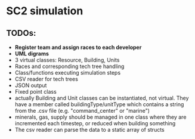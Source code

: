 # SC2 simulation



## TODOs:
* **Register team and assign races to each developer**
* **UML digrams**
* 3 virtual classes: Resource, Building, Units
* Races and corresponding tech tree handling
* Class/functions executing simulation steps
* CSV reader for tech trees
* JSON output
* Fixed point class
* actually Building and Unit classes can be instantiated, not virtual. They have a member called buildingType/unitType which contains a string from the .csv file (e.g. "command_center" or "marine")
* minerals, gas, supply should be managed in one class where they are incremented each timestep, or reduced when building something
* The csv reader can parse the data to a static array of structs
